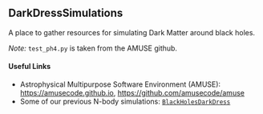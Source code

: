 ## DarkDressSimulations

A place to gather resources for simulating Dark Matter around black holes.

*Note:* `test_ph4.py` is taken from the AMUSE github.



#### Useful Links

 - Astrophysical Multipurpose Software Environment (AMUSE): https://amusecode.github.io, https://github.com/amusecode/amuse  
 - Some of our previous N-body simulations: [`BlackHolesDarkDress`](https://github.com/bradkav/BlackHolesDarkDress)
